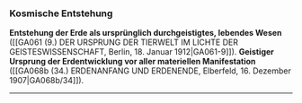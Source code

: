 
### Kosmische Entstehung

**Entstehung der Erde als ursprünglich durchgeistigtes, lebendes Wesen** ([[GA061 (9.) DER URSPRUNG DER TIERWELT IM LICHTE DER GEISTESWISSENSCHAFT, Berlin, 18. Januar 1912|GA061-9]]). **Geistiger Ursprung der Erdentwicklung vor aller materiellen Manifestation** ([[GA068b (34.) ERDENANFANG UND ERDENENDE, Elberfeld, 16. Dezember 1907|GA068b/34]]).

---
